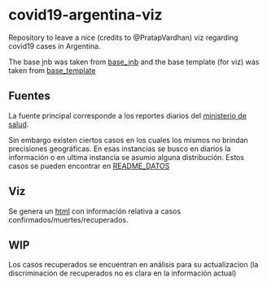# covid19-argentina-viz
Repository to leave a nice (credits to @PratapVardhan) viz regarding covid19 cases in Argentina. 

The base jnb was taken from [base_jnb](https://github.com/pratapvardhan/notebooks/blob/master/covid19/covid19-overview.ipynb)
and the base template (for viz) was taken from [base_template](https://github.com/pratapvardhan/notebooks/blob/master/covid19/overview.tpl)

## Fuentes

La fuente principal corresponde a los reportes diarios del [ministerio de salud](https://www.argentina.gob.ar/salud/coronavirus-COVID-19).

Sin embargo existen ciertos casos en los cuales los mismos no brindan precisiones geográficas. En esas instancias
se busco en diarios la información o en ultima instancia se asumio alguna distribución. Estos casos se pueden encontrar en
[README_DATOS](data/README_DATOS.md)

## Viz

Se genera un [html](https://htmlpreview.github.io/?https://github.com/felixlapalma/covid19-argentina-viz/blob/master/products/20200324_reporte.html) con información relativa a casos confirmados/muertes/recuperados.


## WIP

Los casos recuperados se encuentran en análisis para su actualizacion (la discriminación de recuperados no es clara en la información actual)

